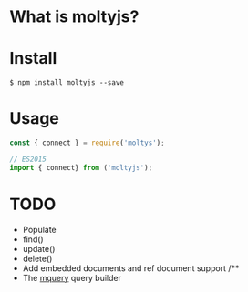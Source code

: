 # What is moltyjs?

# Install

```shell
$ npm install moltyjs --save
```

# Usage

```javascript
const { connect } = require('moltys');

// ES2015
import { connect} from ('moltyjs');
```

# TODO

* Populate
* find()
* update()
* delete()
* Add embedded documents and ref document support /\*\*
* The [mquery](https://github.com/aheckmann/mquery) query builder
